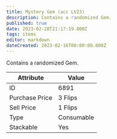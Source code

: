 ```yaml
---
title: Mystery Gem (acc LV23)
description: Contains a randomized Gem.
published: true
date: 2023-02-28T21:17:19.000Z
tags: items
editor: markdown
dateCreated: 2023-02-16T00:00:00.000Z
---
```


Contains a randomized Gem.

|Attribute|Value|
|-|-|
|ID|6891|
|Purchase Price|3 Flips|
|Sell Price|1 Flips|
|Type|Consumable|
|Stackable|Yes|

